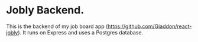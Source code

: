 # Jobly Backend.

This is the backend of my job board app (https://github.com/Giaddon/react-jobly). It runs on Express and uses a Postgres database.

